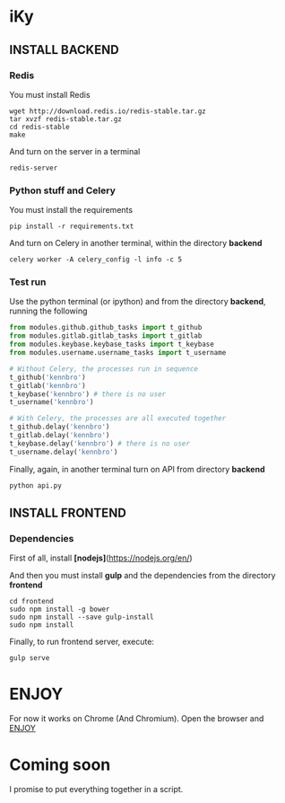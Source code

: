 # iKy

## INSTALL BACKEND

### Redis
You must install Redis
```shell
wget http://download.redis.io/redis-stable.tar.gz
tar xvzf redis-stable.tar.gz
cd redis-stable
make
```

And turn on the server in a terminal
```shell
redis-server
```

### Python stuff and Celery
You must install the requirements
```shell
pip install -r requirements.txt
```

And turn on Celery in another terminal, within the directory **backend**
```shell
celery worker -A celery_config -l info -c 5
```

### Test run
Use the python terminal (or ipython) and from the directory **backend**, running the following

```python
from modules.github.github_tasks import t_github
from modules.gitlab.gitlab_tasks import t_gitlab
from modules.keybase.keybase_tasks import t_keybase
from modules.username.username_tasks import t_username

# Without Celery, the processes run in sequence
t_github('kennbro')
t_gitlab('kennbro')
t_keybase('kennbro') # there is no user
t_username('kennbro')

# With Celery, the processes are all executed together
t_github.delay('kennbro')
t_gitlab.delay('kennbro')
t_keybase.delay('kennbro') # there is no user
t_username.delay('kennbro')
```

Finally, again, in another terminal turn on API from directory **backend** 
```shell
python api.py
```

## INSTALL FRONTEND

### Dependencies
First of all, install **[nodejs]**(https://nodejs.org/en/)

And then you must install **gulp** and the dependencies from the directory **frontend**
```shell
cd frontend
sudo npm install -g bower
sudo npm install --save gulp-install
sudo npm install
```

Finally, to run frontend server, execute:
```shell
gulp serve
```

# ENJOY
For now it works on Chrome (And Chromium). Open the browser and [ENJOY](http://127.0.0.1:3000)

# Coming soon
I promise to put everything together in a script.
